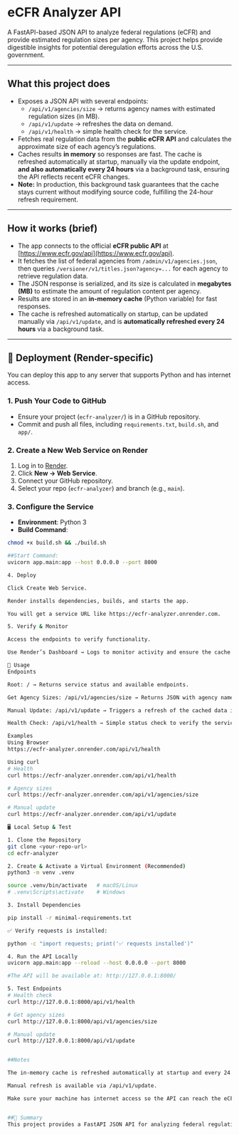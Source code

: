 # eCFR Analyzer API

A FastAPI-based JSON API to analyze federal regulations (eCFR) and provide estimated regulation sizes per agency. This project helps provide digestible insights for potential deregulation efforts across the U.S. government.

---

## What this project does
- Exposes a JSON API with several endpoints:
  - `/api/v1/agencies/size` → returns agency names with estimated regulation sizes (in MB).  
  - `/api/v1/update` → refreshes the data on demand.  
  - `/api/v1/health` → simple health check for the service.
- Fetches real regulation data from the **public eCFR API** and calculates the approximate size of each agency’s regulations.
- Caches results **in memory** so responses are fast. The cache is refreshed automatically at startup, manually via the update endpoint, **and also automatically every 24 hours** via a background task, ensuring the API reflects recent eCFR changes.
- **Note:** In production, this background task guarantees that the cache stays current without modifying source code, fulfilling the 24-hour refresh requirement.

---

## How it works (brief)
- The app connects to the official **eCFR public API** at [https://www.ecfr.gov/api](https://www.ecfr.gov/api).  
- It fetches the list of federal agencies from `/admin/v1/agencies.json`, then queries `/versioner/v1/titles.json?agency=...` for each agency to retrieve regulation data.  
- The JSON response is serialized, and its size is calculated in **megabytes (MB)** to estimate the amount of regulation content per agency.  
- Results are stored in an **in-memory cache** (Python variable) for fast responses.  
- The cache is refreshed automatically on startup, can be updated manually via `/api/v1/update`, and is **automatically refreshed every 24 hours** via a background task.

---

## 🚀 Deployment (Render-specific)
You can deploy this app to any server that supports Python and has internet access.

### 1. Push Your Code to GitHub
- Ensure your project (`ecfr-analyzer/`) is in a GitHub repository.  
- Commit and push all files, including `requirements.txt`, `build.sh`, and `app/`.

### 2. Create a New Web Service on Render
1. Log in to [Render](https://dashboard.render.com).  
2. Click **New → Web Service**.  
3. Connect your GitHub repository.  
4. Select your repo (`ecfr-analyzer`) and branch (e.g., `main`).

### 3. Configure the Service
- **Environment**: Python 3  
- **Build Command**:
```bash
chmod +x build.sh && ./build.sh

##Start Command:
uvicorn app.main:app --host 0.0.0.0 --port 8000

4. Deploy

Click Create Web Service.

Render installs dependencies, builds, and starts the app.

You will get a service URL like https://ecfr-analyzer.onrender.com.

5. Verify & Monitor

Access the endpoints to verify functionality.

Use Render’s Dashboard → Logs to monitor activity and ensure the cache updates properly.

📡 Usage
Endpoints

Root: / → Returns service status and available endpoints.

Get Agency Sizes: /api/v1/agencies/size → Returns JSON with agency names, slugs, regulation sizes (MB), and last updated timestamps.

Manual Update: /api/v1/update → Triggers a refresh of the cached data immediately.

Health Check: /api/v1/health → Simple status check to verify the service is running.

Examples
Using Browser
https://ecfr-analyzer.onrender.com/api/v1/health

Using curl
# Health
curl https://ecfr-analyzer.onrender.com/api/v1/health

# Agency sizes
curl https://ecfr-analyzer.onrender.com/api/v1/agencies/size

# Manual update
curl https://ecfr-analyzer.onrender.com/api/v1/update

🖥 Local Setup & Test

1. Clone the Repository
git clone <your-repo-url>
cd ecfr-analyzer

2. Create & Activate a Virtual Environment (Recommended)
python3 -m venv .venv

source .venv/bin/activate   # macOS/Linux
# .venv\Scripts\activate    # Windows

3. Install Dependencies

pip install -r minimal-requirements.txt

✅ Verify requests is installed:

python -c "import requests; print('✅ requests installed')"

4. Run the API Locally
uvicorn app.main:app --reload --host 0.0.0.0 --port 8000

#The API will be available at: http://127.0.0.1:8000/

5. Test Endpoints
# Health check
curl http://127.0.0.1:8000/api/v1/health

# Get agency sizes
curl http://127.0.0.1:8000/api/v1/agencies/size

# Manual update
curl http://127.0.0.1:8000/api/v1/update


##Notes

The in-memory cache is refreshed automatically at startup and every 24 hours via the background task.

Manual refresh is available via /api/v1/update.

Make sure your machine has internet access so the API can reach the eCFR public endpoints.


##📝 Summary
This project provides a FastAPI JSON API for analyzing federal regulations per agency using live eCFR data. It supports fast responses through in-memory caching and ensures data stays up to date via automatic 24-hour refresh and manual update endpoints.
